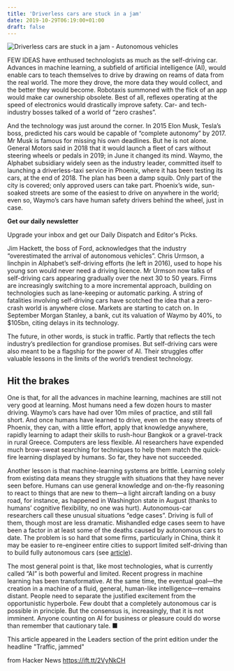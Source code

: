 ```yaml
---
title: 'Driverless cars are stuck in a jam'
date: 2019-10-29T06:19:00+01:00
draft: false
---
```


![](https://www.economist.com/sites/default/files/images/2019/10/articles/main/20191012_ldp501.jpg "Driverless cars are stuck in a jam - Autonomous vehicles")  

FEW IDEAS have enthused technologists as much as the self-driving car. Advances in machine learning, a subfield of artificial intelligence (AI), would enable cars to teach themselves to drive by drawing on reams of data from the real world. The more they drove, the more data they would collect, and the better they would become. Robotaxis summoned with the flick of an app would make car ownership obsolete. Best of all, reflexes operating at the speed of electronics would drastically improve safety. Car- and tech-industry bosses talked of a world of “zero crashes”.

And the technology was just around the corner. In 2015 Elon Musk, Tesla’s boss, predicted his cars would be capable of “complete autonomy” by 2017. Mr Musk is famous for missing his own deadlines. But he is not alone. General Motors said in 2018 that it would launch a fleet of cars without steering wheels or pedals in 2019; in June it changed its mind. Waymo, the Alphabet subsidiary widely seen as the industry leader, committed itself to launching a driverless-taxi service in Phoenix, where it has been testing its cars, at the end of 2018. The plan has been a damp squib. Only part of the city is covered; only approved users can take part. Phoenix’s wide, sun-soaked streets are some of the easiest to drive on anywhere in the world; even so, Waymo’s cars have human safety drivers behind the wheel, just in case.

**Get our daily newsletter**

Upgrade your inbox and get our Daily Dispatch and Editor's Picks.

Jim Hackett, the boss of Ford, acknowledges that the industry “overestimated the arrival of autonomous vehicles”. Chris Urmson, a linchpin in Alphabet’s self-driving efforts (he left in 2016), used to hope his young son would never need a driving licence. Mr Urmson now talks of self-driving cars appearing gradually over the next 30 to 50 years. Firms are increasingly switching to a more incremental approach, building on technologies such as lane-keeping or automatic parking. A string of fatalities involving self-driving cars have scotched the idea that a zero-crash world is anywhere close. Markets are starting to catch on. In September Morgan Stanley, a bank, cut its valuation of Waymo by 40%, to $105bn, citing delays in its technology.

The future, in other words, is stuck in traffic. Partly that reflects the tech industry’s predilection for grandiose promises. But self-driving cars were also meant to be a flagship for the power of AI. Their struggles offer valuable lessons in the limits of the world’s trendiest technology.

Hit the brakes
--------------

One is that, for all the advances in machine learning, machines are still not very good at learning. Most humans need a few dozen hours to master driving. Waymo’s cars have had over 10m miles of practice, and still fall short. And once humans have learned to drive, even on the easy streets of Phoenix, they can, with a little effort, apply that knowledge anywhere, rapidly learning to adapt their skills to rush-hour Bangkok or a gravel-track in rural Greece. Computers are less flexible. AI researchers have expended much brow-sweat searching for techniques to help them match the quick-fire learning displayed by humans. So far, they have not succeeded.

Another lesson is that machine-learning systems are brittle. Learning solely from existing data means they struggle with situations that they have never seen before. Humans can use general knowledge and on-the-fly reasoning to react to things that are new to them—a light aircraft landing on a busy road, for instance, as happened in Washington state in August (thanks to humans’ cognitive flexibility, no one was hurt). Autonomous-car researchers call these unusual situations “edge cases”. Driving is full of them, though most are less dramatic. Mishandled edge cases seem to have been a factor in at least some of the deaths caused by autonomous cars to date. The problem is so hard that some firms, particularly in China, think it may be easier to re-engineer entire cities to support limited self-driving than to build fully autonomous cars (see [article](https://www.economist.com/business/2019/10/12/chinese-firms-are-taking-a-different-route-to-driverless-cars)).

The most general point is that, like most technologies, what is currently called “AI” is both powerful and limited. Recent progress in machine learning has been transformative. At the same time, the eventual goal—the creation in a machine of a fluid, general, human-like intelligence—remains distant. People need to separate the justified excitement from the opportunistic hyperbole. Few doubt that a completely autonomous car is possible in principle. But the consensus is, increasingly, that it is not imminent. Anyone counting on AI for business or pleasure could do worse than remember that cautionary tale. ■

This article appeared in the Leaders section of the print edition under the headline "Traffic, jammed"

  
  
from Hacker News https://ift.tt/2VyNkCH